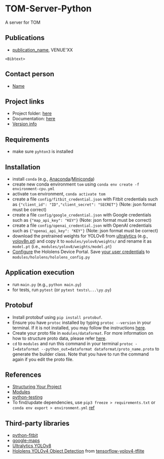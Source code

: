 # TOM-Server-Python
A server for TOM

## Publications
- [publication_name](publication_link), VENUE'XX
```
<Bibtext>

```

## Contact person
- [Name](personal_website)


## Project links
- Project folder: [here](https://drive.google.com/drive/folders/1m1x-o5gUZXmEZly4BEQ52Q4oHKShcE4W?usp=sharing)
- Documentation: [here](https://docs.google.com/document/d/1hHGNQhuB4jhhsSh3hr7fSNV9Hs2YzJCQxtxhX05q5ic/view)
- [Version info](VERSION.md)


## Requirements
- make sure `pyhton3` is installed


## Installation
- install `conda` (e.g., [Anaconda](https://docs.anaconda.com/anaconda/install/)/[Miniconda](https://docs.conda.io/en/latest/miniconda.html))
- create new conda environment `tom` using `conda env create -f environment-cpu.yml`
- activate `tom` environment, `conda activate tom`
- create a file `config/fitbit_credential.json` with Fitbit credentials such as `{"client_id": "ID","client_secret": "SECRET"}` (Note: json format must be correct) 
- create a file `config/google_credential.json` with Google credentials such as `{"map_api_key": "KEY"}` (Note: json format must be correct)
- create a file `config/openai_credential.json` with OpenAI credentials such as `{"openai_api_key": "KEY"}` (Note: json format must be correct)
- download the pretrained weights for YOLOv8 from [ultralytics](https://github.com/ultralytics/ultralytics) (e.g., [yolov8n.pt](https://github.com/ultralytics/assets/releases/download/v0.0.0/yolov8n.pt)) and copy it to `modules/yolov8/weights/` and rename it as `model.pt` (i.e., `modules/yolov8/weights/model.pt`)
- [Configure](https://docs.microsoft.com/en-us/windows/mixed-reality/develop/platform-capabilities-and-apis/using-the-windows-device-portal) the Hololens Device Portal. Save [your user credentials](https://docs.microsoft.com/en-us/windows/mixed-reality/develop/platform-capabilities-and-apis/using-the-windows-device-portal#creating-a-username-and-password) to `modules/hololens/hololens_config.py`


## Application execution 
- run `main.py` (e.g., `python main.py`)
- for tests, run `pytest` (or `pytest tests\...\yy.py`)

## Protobuf
- Install protobuf using `pip install protobuf`.
- Ensure you have `protoc` installed by typing `protoc --version` in your terminal. If it is not installed, you may follow the instructions [here](https://github.com/protocolbuffers/protobuf#protocol-compiler-installation).
- Create your proto file in `modules/dataformat`. For more information on how to structure proto data, please refer [here](https://protobuf.dev/getting-started/pythontutorial/).
- `cd` to `modules` and run this command in your terminal `protoc -I=dataformat --python_out=dataformat dataformat/proto_name.proto` to generate the builder class. Note that you have to run the command again if you edit the proto file.

## References
- [Structuring Your Project](https://docs.python-guide.org/writing/structure/)
- [Modules](https://docs.python.org/3/tutorial/modules.html#packages)
- [python-testing](https://realpython.com/python-testing/)
- To find/update dependencies, use `pip3 freeze > requirements.txt` or `conda env export > environment.yml` [ref](https://stackoverflow.com/questions/31684375/automatically-create-requirements-txt)


## Third-party libraries
- [python-fitbit](https://github.com/orcasgit/python-fitbit)
- [google-maps](https://developers.google.com/maps/documentation/maps-static/start)
- [Ultralytics YOLOv8](https://github.com/ultralytics/ultralytics)
- [Hololens YOLOv4 Object Detection](https://github.com/Interactions-HSG/21-MT-JanickSpirig-HoloLens-ObjectDetection) from [tensorflow-yolov4-tflite](https://github.com/theAIGuysCode/tensorflow-yolov4-tflite)

